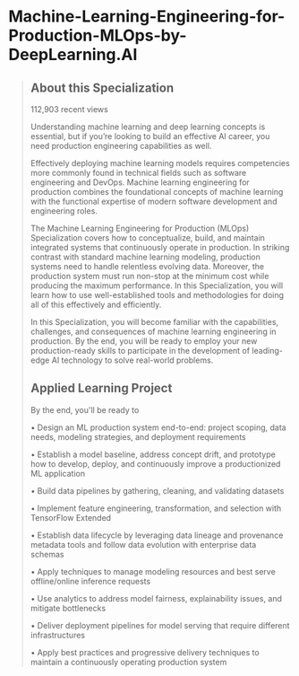 # Machine-Learning-Engineering-for-Production-MLOps-by-DeepLearning.AI

> ## About this Specialization
> 
> 112,903 recent  views 
> 
> Understanding machine learning and deep learning concepts is essential, but if you’re looking to build an effective AI career, you need production engineering capabilities as well.
> 
> Effectively deploying machine learning models requires competencies more commonly found in technical fields such as software engineering and DevOps. Machine learning engineering for production combines the foundational concepts of machine learning with the functional expertise of modern software development and engineering roles.
> 
> The Machine Learning Engineering for Production (MLOps) Specialization covers how to conceptualize, build, and maintain integrated systems that continuously operate in production. In striking contrast with standard machine learning modeling, production systems need to handle relentless evolving data. Moreover, the production system must run non-stop at the minimum cost while producing the maximum performance. In this Specialization, you will learn how to use well-established tools and methodologies for doing all of this effectively and efficiently.
> 
> In this Specialization, you will become familiar with the capabilities, challenges, and consequences of machine learning engineering in production. By the end, you will be ready to employ your new production-ready skills to participate in the development of leading-edge AI technology to solve real-world problems.
> 
> ## Applied Learning Project
> 
> By the end, you'll be ready to
> 
> • Design an ML production system end-to-end: project scoping, data needs, modeling strategies, and deployment requirements
> 
> • Establish a model baseline, address concept drift, and prototype how to develop, deploy, and continuously improve a productionized ML application
> 
> • Build data pipelines by gathering, cleaning, and validating datasets
> 
> • Implement feature engineering, transformation, and selection with TensorFlow Extended
> 
> • Establish data lifecycle by leveraging data lineage and provenance metadata tools and follow data evolution with enterprise data schemas
> 
> • Apply techniques to manage modeling resources and best serve offline/online inference requests
> 
> • Use analytics to address model fairness, explainability issues, and mitigate bottlenecks
> 
> • Deliver deployment pipelines for model serving that require different infrastructures
> 
> • Apply best practices and progressive delivery techniques to maintain a continuously operating production system
